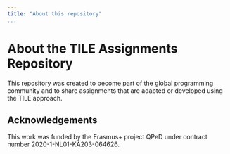 ```yaml
---
title: "About this repository"
...
```


# About the TILE Assignments Repository

This repository was created to become part of the global programming community and to share assignments that are adapted or developed using the TILE approach. 

## Acknowledgements

This work was funded by the Erasmus+ project QPeD under contract number 2020-1-NL01-KA203-064626.